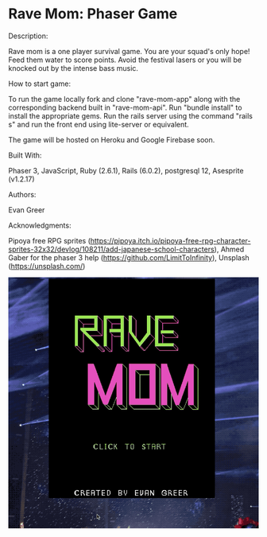 # Rave Mom: Phaser Game

Description:

Rave mom is a one player survival game. You are your squad's only hope! Feed them water to score points. Avoid the festival lasers or you will be knocked out by the intense bass music.

How to start game:

To run the game locally fork and clone "rave-mom-app" along with the corresponding backend built in "rave-mom-api".
Run "bundle install" to install the appropriate gems.
Run the rails server using the command "rails s" and run the front end using lite-server or equivalent.

The game will be hosted on Heroku and Google Firebase soon.

Built With:

Phaser 3, JavaScript, Ruby (2.6.1), Rails (6.0.2), postgresql 12, Asesprite (v1.2.17)

Authors:

Evan Greer

Acknowledgments:

Pipoya free RPG sprites (https://pipoya.itch.io/pipoya-free-rpg-character-sprites-32x32/devlog/108211/add-japanese-school-characters), Ahmed Gaber for the phaser 3 help (https://github.com/LimitToInfinity), Unsplash (https://unsplash.com/)

![](demo.gif)
